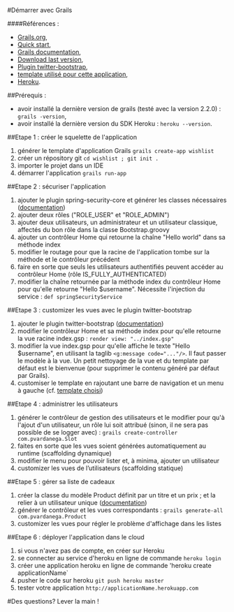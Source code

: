 #Démarrer avec Grails

####Références :
* [Grails.org](http://grails.org/),
* [Quick start](http://grails.org/Quick+Start),
* [Grails documentation](http://grails.org/Documentation),
* [Download last version](http://grails.org/download),
* [Plugin twitter-bootstrap](http://twitter.github.com/bootstrap/),
* [template utilisé pour cette application](https://github.com/twitter/bootstrap/blob/master/docs/examples/fluid.html),
* [Heroku](http://www.heroku.com/).

##Prérequis :
* avoir installé la dernière version de grails (testé avec la version 2.2.0) : `grails -version`,
* avoir installé la dernière version du SDK Heroku : `heroku --version`.

##Etape 1 : créer le squelette de l'application
1. générer le template d'application Grails `grails create-app wishlist`
2. créer un répository git `cd wishlist ; git init .`
3. importer le projet dans un IDE
4. démarrer l'application `grails run-app`

##Etape 2 : sécuriser l'application
1. ajouter le plugin spring-security-core et générer les classes nécessaires ([documentation](http://grails-plugins.github.com/grails-spring-security-core/docs/manual/))
2. ajouter deux rôles ("ROLE_USER" et "ROLE_ADMIN") 
3. ajouter deux utilisateurs, un administrateur et un utilisateur classique, affectés du bon rôle dans la classe Bootstrap.groovy
4. ajouter un contrôleur Home qui retourne la chaîne "Hello world" dans sa méthode index
5. modifier le routage pour que la racine de l'application tombe sur la méthode et le contrôleur précédent
6. faire en sorte que seuls les utilisateurs authentifiés peuvent accéder au contrôleur Home (rôle IS_FULLY_AUTHENTICATED)
7. modifier la chaîne retournée par la méthode index du contrôleur Home pour qu'elle retourne "Hello $username". Nécessite l'injection du service : `def springSecurityService`

##Etape 3 : customizer les vues avec le plugin twitter-bootstrap
1. ajouter le plugin twitter-bootstrap ([documentation](http://grails.org/plugin/twitter-bootstrap))
2. modifier le contrôleur Home et sa méthode index pour qu'elle retourne la vue racine index.gsp : `render view: "../index.gsp"`
3. modifier la vue index.gsp pour qu'elle affiche le texte "Hello $username", en utilisant la taglib `<g:message code="..."/>`. Il faut passer le modèle à la vue. Un petit nettoyage de la vue et du template par défaut est le bienvenue (pour supprimer le contenu généré par défaut par Grails).
4. customiser le template en rajoutant une barre de navigation et un menu à gauche (cf. [template choisi](https://github.com/twitter/bootstrap/blob/master/docs/examples/fluid.html))

##Etape 4 : administrer les utilisateurs
1. générer le contrôleur de gestion des utilisateurs et le modifier pour qu'à l'ajout d'un utilisateur, un rôle lui soit attribué (sinon, il ne sera pas possible de se logger avec) : `grails create-controller com.pvardanega.Slot`
2. faites en sorte que les vues soient générées automatiquement au runtime (scaffolding dynamique)
3. modifier le menu pour pouvoir lister et, à minima, ajouter un utilisateur
4. customizer les vues de l’utilisateurs (scaffolding statique)

##Etape 5 : gérer sa liste de cadeaux
1. créer la classe du modèle Product définit par un titre et un prix ; et la relier à un utilisateur unique ([documentation](http://grails.org/doc/2.2.x/guide/GORM.html#gormAssociation))
2. générer le contrôleur et les vues correspondants : `grails generate-all com.pvardanega.Product`
3. customizer les vues pour régler le problème d'affichage dans les listes

##Etape 6 : déployer l'application dans le cloud
1. si vous n'avez pas de compte, en créer sur Heroku
2. se connecter au service d'heroku en ligne de commande `heroku login`
3. créer une application heroku en ligne de commande 'heroku create applicationName`
4. pusher le code sur heroku `git push heroku master`
5. tester votre application `http://applicationName.herokuapp.com`

#Des questions?
Lever la main !
